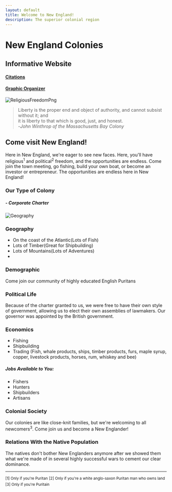 ```yaml
---
layout: default
title: Welcome to New England!
description: The superior colonial region
---
```


# New England Colonies
## Informative Website
#### [Citations](citations.html)
#### [Graphic Organizer](https://docs.google.com/document/d/1jbnEds4XBh2dtnkDA7ayxFIoE7iukRNVtOxXrQ5wA1o/edit)

![ReligiousFreedomPng](https://i.ytimg.com/vi/IePvJ2Vlw2g/maxresdefault.jpg)
> Liberty is the proper end and object of authority, and cannot subsist without it; and  
> it is liberty to that which is good, just, and honest.  
>                                          -*John Winthrop of the Massachusetts Bay Colony*

## Come visit New England!
Here in New England, we're eager to see new faces. Here, you'll have religious<sup>1</sup> and political<sup>2</sup>
freedom, and the opportunities are endless. Come join the town meeting, go fishing, build your own boat, or become
an investor or entrepreneur. The opportunities are endless here in New England!



### Our Type of Colony
##### - Corporate Charter

![Geography](https://indianapublicmedia.org/amomentofscience/files/2018/10/winding-by-nicholas-a-tonelli-via-flickr-940x627.jpg)
### Geography
* On the coast of the Atlantic(Lots of Fish)
* Lots of Timber(Great for Shipbuilding)
* Lots of Mountains(Lots of Adventures)
* 



### Demographic
Come join our community of highly educated English Puritans

### Political Life
Because of the charter granted to us, we were free to have their own style of government, 
allowing us to elect their own assemblies of lawmakers. 
Our governor was appointed by the British government.

### Economics
* Fishing
* Shipbuilding
* Trading (Fish, whale products, ships, timber products, 
furs, maple syrup, copper, livestock products, horses, rum, whiskey and bee)

##### Jobs Available to You:
* Fishers
* Hunters
* Shipbuilders
* Artisans

### Colonial Society
Our colonies are like close-knit families, but we're welcoming to all newcomers<sup>3</sup>.
Come join us and become a New Englander!


### Relations With the Native Population
The natives don't bother New Englanders anymore after we showed them what we're made of in several highly
successful wars to cement our clear dominance.

<!-- Test Comment -->
***
<sup>[1] Only if you're Puritan</sup>
<sup>[2] Only if you're a white anglo-saxon Puritan man who owns land</sup>
<sup>[3] Only if you're Puritain</sup>